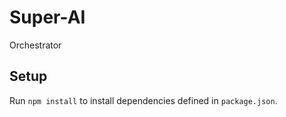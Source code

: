 # Super-AI
Orchestrator

## Setup
Run `npm install` to install dependencies defined in `package.json`.
